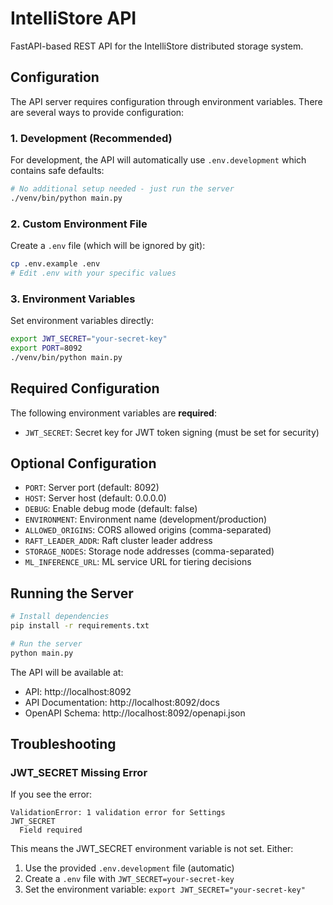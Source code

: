 # IntelliStore API

FastAPI-based REST API for the IntelliStore distributed storage system.

## Configuration

The API server requires configuration through environment variables. There are several ways to provide configuration:

### 1. Development (Recommended)
For development, the API will automatically use `.env.development` which contains safe defaults:
```bash
# No additional setup needed - just run the server
./venv/bin/python main.py
```

### 2. Custom Environment File
Create a `.env` file (which will be ignored by git):
```bash
cp .env.example .env
# Edit .env with your specific values
```

### 3. Environment Variables
Set environment variables directly:
```bash
export JWT_SECRET="your-secret-key"
export PORT=8092
./venv/bin/python main.py
```

## Required Configuration

The following environment variables are **required**:

- `JWT_SECRET`: Secret key for JWT token signing (must be set for security)

## Optional Configuration

- `PORT`: Server port (default: 8092)
- `HOST`: Server host (default: 0.0.0.0)
- `DEBUG`: Enable debug mode (default: false)
- `ENVIRONMENT`: Environment name (development/production)
- `ALLOWED_ORIGINS`: CORS allowed origins (comma-separated)
- `RAFT_LEADER_ADDR`: Raft cluster leader address
- `STORAGE_NODES`: Storage node addresses (comma-separated)
- `ML_INFERENCE_URL`: ML service URL for tiering decisions

## Running the Server

```bash
# Install dependencies
pip install -r requirements.txt

# Run the server
python main.py
```

The API will be available at:
- API: http://localhost:8092
- API Documentation: http://localhost:8092/docs
- OpenAPI Schema: http://localhost:8092/openapi.json

## Troubleshooting

### JWT_SECRET Missing Error
If you see the error:
```
ValidationError: 1 validation error for Settings
JWT_SECRET
  Field required
```

This means the JWT_SECRET environment variable is not set. Either:
1. Use the provided `.env.development` file (automatic)
2. Create a `.env` file with `JWT_SECRET=your-secret-key`
3. Set the environment variable: `export JWT_SECRET="your-secret-key"`
